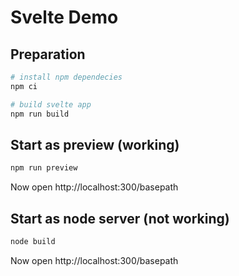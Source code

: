 # Svelte Demo

## Preparation

```bash
# install npm dependecies
npm ci

# build svelte app
npm run build
```

## Start as preview (working)
```bash
npm run preview
```
Now open http://localhost:300/basepath

## Start as node server (not working)
```bash
node build
```
Now open http://localhost:300/basepath


